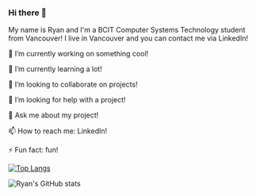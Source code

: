 ### Hi there 👋

My name is Ryan and I'm a BCIT Computer Systems Technology student from Vancouver! I live in Vancouver and you can contact me via LinkedIn!

🔭 I’m currently working on something cool!

🌱 I’m currently learning a lot!

👯 I’m looking to collaborate on projects!

🤔 I’m looking for help with a project!

💬 Ask me about my project!

📫 How to reach me: LinkedIn!

⚡ Fun fact: fun!


[![Top Langs](https://github-readme-stats.vercel.app/api/top-langs/?username=ryancarnegie)](https://github.com/ryancarnegie/github-readme-stats)

![Ryan's GitHub stats](https://github-readme-stats.vercel.app/api?username=ryancarnegie&theme=dark&show_icons=true)
